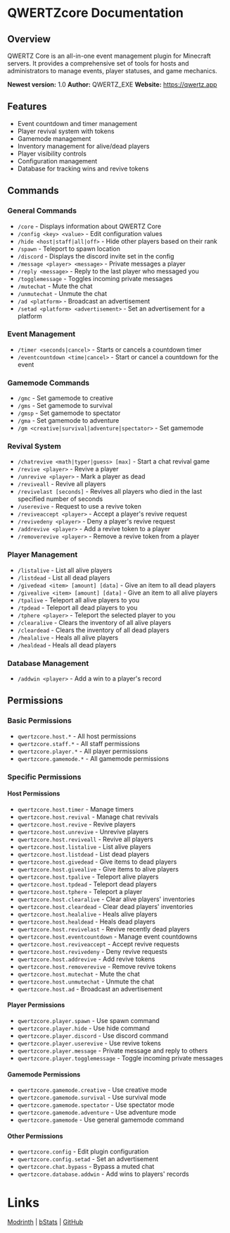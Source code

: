 # QWERTZcore Documentation

## Overview

QWERTZ Core is an all-in-one event management plugin for Minecraft servers. It provides a comprehensive set of tools for hosts and administrators to manage events, player statuses, and game mechanics.

**Newest version:** 1.0
**Author:** QWERTZ_EXE
**Website:** https://qwertz.app

## Features

- Event countdown and timer management
- Player revival system with tokens
- Gamemode management
- Inventory management for alive/dead players
- Player visibility controls
- Configuration management
- Database for tracking wins and revive tokens

## Commands

### General Commands

- `/core` - Displays information about QWERTZ Core
- `/config <key> <value>` - Edit configuration values
- `/hide <host|staff|all|off>` - Hide other players based on their rank
- `/spawn` - Teleport to spawn location
- `/discord` - Displays the discord invite set in the config
- `/message <player> <message>` - Private messages a player
- `/reply <message>` - Reply to the last player who messaged you
- `/togglemessage` - Toggles incoming private messages
- `/mutechat` - Mute the chat
- `/unmutechat` - Unmute the chat
- `/ad <platform>` - Broadcast an advertisement
- `/setad <platform> <advertisement>` - Set an advertisement for a platform

### Event Management

- `/timer <seconds|cancel>` - Starts or cancels a countdown timer
- `/eventcountdown <time|cancel>` - Start or cancel a countdown for the event

### Gamemode Commands

- `/gmc` - Set gamemode to creative
- `/gms` - Set gamemode to survival
- `/gmsp` - Set gamemode to spectator
- `/gma` - Set gamemode to adventure
- `/gm <creative|survival|adventure|spectator>` - Set gamemode

### Revival System

- `/chatrevive <math|typer|guess> [max]` - Start a chat revival game
- `/revive <player>` - Revive a player
- `/unrevive <player>` - Mark a player as dead
- `/reviveall` - Revive all players
- `/revivelast [seconds]` - Revives all players who died in the last specified number of seconds
- `/userevive` - Request to use a revive token
- `/reviveaccept <player>` - Accept a player's revive request
- `/revivedeny <player>` - Deny a player's revive request
- `/addrevive <player>` - Add a revive token to a player
- `/removerevive <player>` - Remove a revive token from a player

### Player Management

- `/listalive` - List all alive players
- `/listdead` - List all dead players
- `/givedead <item> [amount] [data]` - Give an item to all dead players
- `/givealive <item> [amount] [data]` - Give an item to all alive players
- `/tpalive` - Teleport all alive players to you
- `/tpdead` - Teleport all dead players to you
- `/tphere <player>` - Teleport the selected player to you
- `/clearalive` - Clears the inventory of all alive players
- `/cleardead` - Clears the inventory of all dead players
- `/healalive` - Heals all alive players
- `/healdead` - Heals all dead players

### Database Management

- `/addwin <player>` - Add a win to a player's record

## Permissions

### Basic Permissions

- `qwertzcore.host.*` - All host permissions
- `qwertzcore.staff.*` - All staff permissions
- `qwertzcore.player.*` - All player permissions
- `qwertzcore.gamemode.*` - All gamemode permissions

### Specific Permissions

#### Host Permissions

- `qwertzcore.host.timer` - Manage timers
- `qwertzcore.host.revival` - Manage chat revivals
- `qwertzcore.host.revive` - Revive players
- `qwertzcore.host.unrevive` - Unrevive players
- `qwertzcore.host.reviveall` - Revive all players
- `qwertzcore.host.listalive` - List alive players
- `qwertzcore.host.listdead` - List dead players
- `qwertzcore.host.givedead` - Give items to dead players
- `qwertzcore.host.givealive` - Give items to alive players
- `qwertzcore.host.tpalive` - Teleport alive players
- `qwertzcore.host.tpdead` - Teleport dead players
- `qwertzcore.host.tphere` - Teleport a player
- `qwertzcore.host.clearalive` - Clear alive players' inventories
- `qwertzcore.host.cleardead` - Clear dead players' inventories
- `qwertzcore.host.healalive` - Heals alive players
- `qwertzcore.host.healdead` - Heals dead players
- `qwertzcore.host.revivelast` - Revive recently dead players
- `qwertzcore.host.eventcountdown` - Manage event countdowns
- `qwertzcore.host.reviveaccept` - Accept revive requests
- `qwertzcore.host.revivedeny` - Deny revive requests
- `qwertzcore.host.addrevive` - Add revive tokens
- `qwertzcore.host.removerevive` - Remove revive tokens
- `qwertzcore.host.mutechat` - Mute the chat
- `qwertzcore.host.unmutechat` - Unmute the chat
- `qwertzcore.host.ad` - Broadcast an advertisement

#### Player Permissions

- `qwertzcore.player.spawn` - Use spawn command
- `qwertzcore.player.hide` - Use hide command
- `qwertzcore.player.discord` - Use discord command
- `qwertzcore.player.userevive` - Use revive tokens
- `qwertzcore.player.message` - Private message and reply to others
- `qwertzcore.player.togglemessage` - Toggle incoming private messages

#### Gamemode Permissions

- `qwertzcore.gamemode.creative` - Use creative mode
- `qwertzcore.gamemode.survival` - Use survival mode
- `qwertzcore.gamemode.spectator` - Use spectator mode
- `qwertzcore.gamemode.adventure` - Use adventure mode
- `qwertzcore.gamemode` - Use general gamemode command

#### Other Permissions

- `qwertzcore.config` - Edit plugin configuration
- `qwertzcore.config.setad` - Set an advertisement
- `qwertzcore.chat.bypass` - Bypass a muted chat
- `qwertzcore.database.addwin` - Add wins to players' records

# Links
[Modrinth](https://modrinth.com/plugin/qwertz-core/) | [bStats](https://bstats.org/plugin/bukkit/QWERTZ%20Core/23512) | [GitHub](https://github.com/QWERTZexe/QWERTZ-Core)